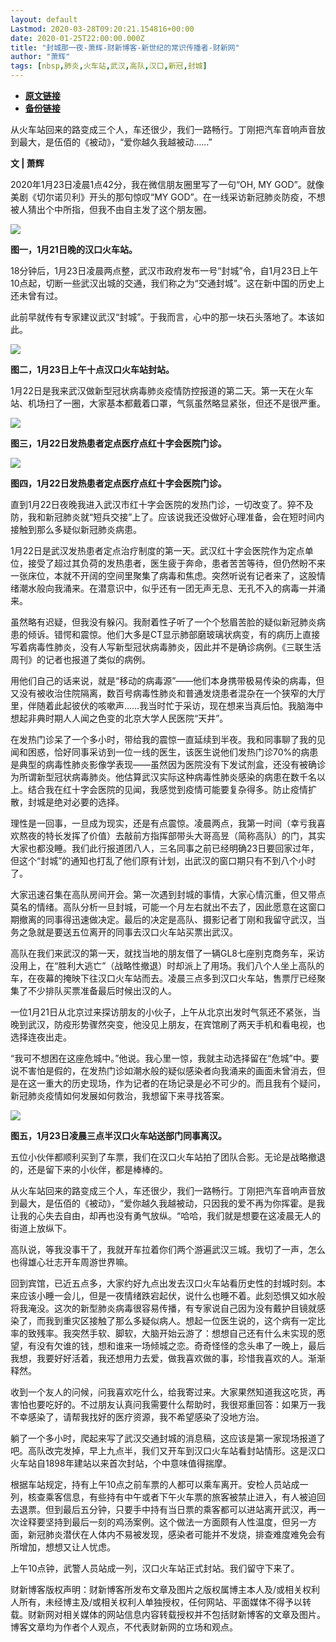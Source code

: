 ```yaml
---
layout: default
Lastmod: 2020-03-28T09:20:21.154816+00:00
date: 2020-01-25T22:00:00.000Z
title: "封城那一夜-萧辉-财新博客-新世纪的常识传播者-财新网"
author: "萧辉"
tags: [nbsp,肺炎,火车站,武汉,高队,汉口,新冠,封城]
---
```


* [**原文链接**](http://xiaohui.blog.caixin.com/archives/220350)
* [**备份链接**](http://archive.ph/EMFG1)


从火车站回来的路变成三个人，车还很少，我们一路畅行。丁刚把汽车音响声音放到最大，是伍佰的《被动》，“爱你越久我越被动……”

**文 | 萧辉**

2020年1月23日凌晨1点42分，我在微信朋友圈里写了一句“OH, MY GOD”。就像美剧《切尔诺贝利》开头的那句惊叹“MY GOD”。在一线采访新冠肺炎防疫，不想被人猜出个中所指，但我不由自主发了这个朋友圈。

**![](/images/post/372f52f796cc87f7dd678c16ab3bf06e.jpg)**

**图一，1月21日晚的汉口火车站。**

18分钟后，1月23日凌晨两点整，武汉市政府发布一号“封城”令，自1月23日上午10点起，切断一些武汉出城的交通，我们称之为“交通封城”。这在新中国的历史上还未曾有过。

此前早就传有专家建议武汉“封城”。于我而言，心中的那一块石头落地了。本该如此。

![](/images/post/10ab2350557cd2172116e36bb423ecec.jpg)

**图二，1月23日上午十点汉口火车站封站。**

1月22日是我来武汉做新型冠状病毒肺炎疫情防控报道的第二天。第一天在火车站、机场扫了一圈，大家基本都戴着口罩，气氛虽然略显紧张，但还不是很严重。

![](/images/post/103979d754b0ec5ffcfd26e15ae7569b.jpg)

**图三，1月22日发热患者定点医疗点红十字会医院门诊。**

**![](/images/post/055b5c55f6a6e7929afca80c7055d447.jpg)**

**图四，1月22日发热患者定点医疗点红十字会医院门诊。**

直到1月22日夜晚我进入武汉市红十字会医院的发热门诊，一切改变了。猝不及防，我和新冠肺炎就“短兵交接”上了。应该说我还没做好心理准备，会在短时间内接触到那么多疑似新冠肺炎病患。

1月22日是武汉发热患者定点治疗制度的第一天。武汉红十字会医院作为定点单位，接受了超过其负荷的发热患者，医生疲于奔命，患者苦苦等待，但仍然盼不来一张床位，本就不开阔的空间里聚集了病毒和焦虑。突然听说有记者来了，这股情绪潮水般向我涌来。在潜意识中，似乎还有一团无声无息、无孔不入的病毒一并涌来。

虽然略有迟疑，但我没有躲闪。我耐着性子听了一个个愁眉苦脸的疑似新冠肺炎病患的倾诉。错愕和震惊。他们大多是CT显示肺部磨玻璃状病变，有的病历上直接写着病毒性肺炎，没有人写新型冠状病毒肺炎，因此并不是确诊病例。《三联生活周刊》的记者也报道了类似的病例。

用他们自己的话来说，就是“移动的病毒源”——他们本身携带极易传染的病毒，但又没有被收治住院隔离，数百号病毒性肺炎和普通发烧患者混杂在一个狭窄的大厅里，伴随着此起彼伏的咳嗽声……我当时忙于采访，现在想来当真后怕。我脑海中想起非典时期人人闻之色变的北京大学人民医院“天井”。

在发热门诊呆了一个多小时，带给我的震惊一直延续到半夜。我和同事聊了我的见闻和困惑，恰好同事采访到一位一线的医生，该医生说他们发热门诊70%的病患是典型的病毒性肺炎影像学表现——虽然因为医院没有下发试剂盒，还没有被确诊为所谓新型冠状病毒肺炎。他估算武汉实际这种病毒性肺炎感染的病患在数千名以上。结合我在红十字会医院的见闻，我感觉到疫情可能要复杂得多。防止疫情扩散，封城是绝对必要的选择。

理性是一回事，一旦成为现实，还是有点震惊。凌晨两点，我第一时间（幸亏我喜欢熬夜的特长发挥了价值）去敲前方指挥部带头大哥高昱（简称高队）的门，其实大家也都没睡。我们此行报道团八人，三名同事之前已经明确23日要回家过年，但这个“封城”的通知也打乱了他们原有计划，出武汉的窗口期只有不到八个小时了。

大家迅速召集在高队房间开会。第一次遇到封城的事情，大家心情沉重，但又带点莫名的情绪。高队分析一旦封城，可能一个月左右就出不去了，因此愿意在这窗口期撤离的同事得迅速做决定。最后的决定是高队、摄影记者丁刚和我留守武汉，当务之急就是要送五位离开的同事去汉口火车站买票出武汉。

高队在我们来武汉的第一天，就找当地的朋友借了一辆GL8七座别克商务车，采访没用上，在“胜利大逃亡”（战略性撤退）时却派上了用场。我们八个人坐上高队的车，在夜幕的掩映下往汉口火车站而去。凌晨三点多到汉口火车站，售票厅已经聚集了不少排队买票准备最后时候出汉的人。

一位1月21日从北京过来探访朋友的小伙子，上午从北京出发时气氛还不紧张，当晚到武汉，防疫形势骤然突变，他没见上朋友，在宾馆刷了两天手机和看电视，也选择连夜出走。

“我可不想困在这座危城中。”他说。我心里一惊，我就主动选择留在“危城”中。要说不害怕是假的，在发热门诊如潮水般的疑似感染者向我涌来的画面未曾消去，但是在这一重大的历史现场，作为记者的在场记录是必不可少的。而且我有个疑问，新冠肺炎疫情如何发展如何救治，我想留下来寻找答案。

![](/images/post/e5efe34be90fbfcdc333702fb9454d74.jpg)

**图五，1月23日凌晨三点半汉口火车站送部门同事离汉。**

五位小伙伴都顺利买到了车票，我们在汉口火车站拍了团队合影。无论是战略撤退的，还是留下来的小伙伴，都是棒棒的。

从火车站回来的路变成三个人，车还很少，我们一路畅行。丁刚把汽车音响声音放到最大，是伍佰的《被动》，“爱你越久我越被动，只因我的爱不再为你挥霍。是我让我的心失去自由，却再也没有勇气放纵。“哈哈，我们就是想要在这凌晨无人的街道上放纵下。

高队说，等我没事干了，我就开车拉着你们两个游遍武汉三城。我切了一声，怎么也得雄心壮志开车周游世界嘛。

回到宾馆，已近五点多，大家约好九点出发去汉口火车站看历史性的封城时刻。本来应该小睡一会儿，但是一夜情绪跌宕起伏，说什么也睡不着。此刻恐惧又如水般将我淹没。这次的新型肺炎病毒很容易传播，有专家说自己因为没有戴护目镜就感染了，而我到重灾区接触了那么多疑似病人。想起一位医生说的，这个病有一定比率的致残率。我突然手软、脚软，大脑开始云游了：想想自己还有什么未实现的愿望，有没有欠谁的钱，想和谁来一场倾城之恋。奇奇怪怪的念头串了一晚上，最后我想，我要好好活着，我还想用力去爱，做我喜欢做的事，珍惜我喜欢的人。渐渐释然。

收到一个友人的问候，问我喜欢吃什么，给我寄过来。大家果然知道我这吃货，再害怕也要吃好的。不过朋友认真问我需要什么帮助时，我很郑重回答：如果万一我不幸感染了，请帮我找好的医疗资源，我不希望感染了没地方治。

躺了一个多小时，爬起来写了武汉交通封城的消息稿，这应该是第一家现场报道了吧。高队改完发掉，早上九点半，我们又开车到汉口火车站看封站情形。这是汉口火车站自1898年建站以来首次封站，个中意味值得揣摩。

根据车站规定，持有上午10点之前车票的人都可以乘车离开。安检人员站成一列，核查乘客信息，有些持有中午或者下午火车票的旅客被禁止进入，有人被迫回去退票。但到最后五分钟，只要手中持有当日票的乘客都可以进站离开武汉，再一次诠释要坚持到最后一刻的鸡汤案例。这个做法一方面颇有人性温度，但另一方面，新冠肺炎潜伏在人体内不易被发现，感染者可能并不发烧，排查难度难免会有所增加，想想又让人忧虑。

上午10点钟，武警人员站成一列，汉口火车站正式封站。我们留守下来了。

财新博客版权声明：财新博客所发布文章及图片之版权属博主本人及/或相关权利人所有，未经博主及/或相关权利人单独授权，任何网站、平面媒体不得予以转载。财新网对相关媒体的网站信息内容转载授权并不包括财新博客的文章及图片。博客文章均为作者个人观点，不代表财新网的立场和观点。

